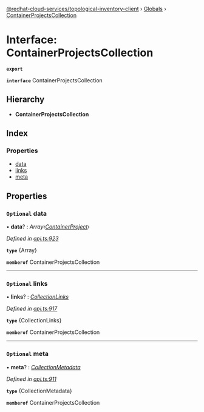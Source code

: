 [@redhat-cloud-services/topological-inventory-client](../README.md) › [Globals](../globals.md) › [ContainerProjectsCollection](containerprojectscollection.md)

# Interface: ContainerProjectsCollection

**`export`** 

**`interface`** ContainerProjectsCollection

## Hierarchy

* **ContainerProjectsCollection**

## Index

### Properties

* [data](containerprojectscollection.md#optional-data)
* [links](containerprojectscollection.md#optional-links)
* [meta](containerprojectscollection.md#optional-meta)

## Properties

### `Optional` data

• **data**? : *Array‹[ContainerProject](containerproject.md)›*

*Defined in [api.ts:923](https://github.com/RedHatInsights/javascript-clients/blob/master/packages/topological-inventory/api.ts#L923)*

**`type`** {Array<ContainerProject>}

**`memberof`** ContainerProjectsCollection

___

### `Optional` links

• **links**? : *[CollectionLinks](collectionlinks.md)*

*Defined in [api.ts:917](https://github.com/RedHatInsights/javascript-clients/blob/master/packages/topological-inventory/api.ts#L917)*

**`type`** {CollectionLinks}

**`memberof`** ContainerProjectsCollection

___

### `Optional` meta

• **meta**? : *[CollectionMetadata](collectionmetadata.md)*

*Defined in [api.ts:911](https://github.com/RedHatInsights/javascript-clients/blob/master/packages/topological-inventory/api.ts#L911)*

**`type`** {CollectionMetadata}

**`memberof`** ContainerProjectsCollection
